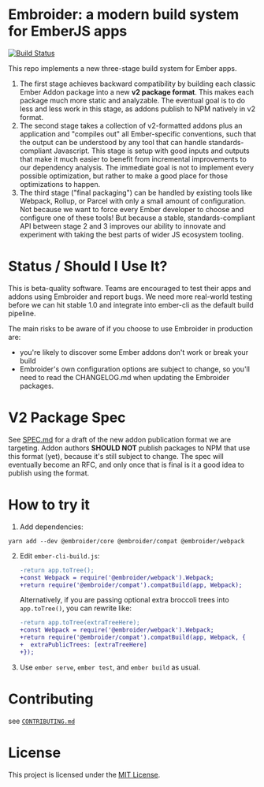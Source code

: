 # Embroider: a modern build system for EmberJS apps

<a href="https://travis-ci.com/embroider-build/embroider"><img src="https://travis-ci.com/embroider-build/embroider.svg?branch=master" alt="Build Status"></a>

This repo implements a new three-stage build system for Ember apps.

1. The first stage achieves backward compatibility by building each classic Ember Addon package into a new **v2 package format**. This makes each package much more static and analyzable. The eventual goal is to do less and less work in this stage, as addons publish to NPM natively in v2 format.
2. The second stage takes a collection of v2-formatted addons plus an application and "compiles out" all Ember-specific conventions, such that the output can be understood by any tool that can handle standards-compliant Javascript. This stage is setup with good inputs and outputs that make it much easier to benefit from incremental improvements to our dependency analysis. The immediate goal is not to implement every possible optimization, but rather to make a good place for those optimizations to happen.
3. The third stage ("final packaging") can be handled by existing tools like Webpack, Rollup, or Parcel with only a small amount of configuration. Not because we want to force every Ember developer to choose and configure one of these tools! But because a stable, standards-compliant API between stage 2 and 3 improves our ability to innovate and experiment with taking the best parts of wider JS ecosystem tooling.

# Status / Should I Use It?

This is beta-quality software. Teams are encouraged to test their apps and addons using Embroider and report bugs. We need more real-world testing before we can hit stable 1.0 and integrate into ember-cli as the default build pipeline.

The main risks to be aware of if you choose to use Embroider in production are:

 - you're likely to discover some Ember addons don't work or break your build
 - Embroider's own configuration options are subject to change, so you'll need to read the CHANGELOG.md when updating the Embroider packages.

# V2 Package Spec

See [SPEC.md](https://github.com/embroider-build/embroider/blob/master/SPEC.md) for a draft of the new addon publication format we are targeting. Addon authors **SHOULD NOT** publish packages to NPM that use this format (yet), because it's still subject to change. The spec will eventually become an RFC, and only once that is final is it a good idea to publish using the format.

# How to try it

1. Add dependencies:

```
yarn add --dev @embroider/core @embroider/compat @embroider/webpack
```

2. Edit `ember-cli-build.js`:

   ```diff
   -return app.toTree();
   +const Webpack = require('@embroider/webpack').Webpack;
   +return require('@embroider/compat').compatBuild(app, Webpack);
   ```

    Alternatively, if you are passing optional extra broccoli trees into `app.toTree()`, you can rewrite like:

    ```diff
   -return app.toTree(extraTreeHere);
   +const Webpack = require('@embroider/webpack').Webpack;
   +return require('@embroider/compat').compatBuild(app, Webpack, {
   +  extraPublicTrees: [extraTreeHere]
   +});
    ```

3. Use `ember serve`, `ember test`, and `ember build` as usual.

# Contributing

see [`CONTRIBUTING.md`](CONTRIBUTING.md)


# License

This project is licensed under the [MIT License](LICENSE).
